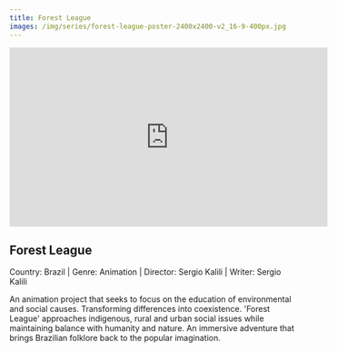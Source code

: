 ```yaml
---
title: Forest League
images: /img/series/forest-league-poster-2400x2400-v2_16-9-400px.jpg
---
```

<iframe width="560" height="315" src="https://www.youtube-nocookie.com/embed/NcS9EiXe0UE?controls=1" frameborder="0" allow="accelerometer; autoplay; encrypted-media; gyroscope; picture-in-picture" allowfullscreen></iframe>

## Forest League
Country: Brazil | Genre: Animation | Director: Sergio Kalili | Writer: Sergio Kalili

An animation project that seeks to focus on the education of environmental and social causes. Transforming differences into coexistence. 'Forest League' approaches indigenous, rural and urban social issues while maintaining balance with humanity and nature. An immersive adventure that brings Brazilian folklore back to the popular imagination.